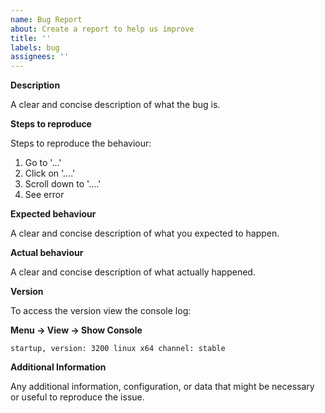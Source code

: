 ```yaml
---
name: Bug Report
about: Create a report to help us improve
title: ''
labels: bug
assignees: ''
---
```


**Description**

A clear and concise description of what the bug is.

**Steps to reproduce**

Steps to reproduce the behaviour:

1. Go to '...'
1. Click on '....'
1. Scroll down to '....'
1. See error

**Expected behaviour**

A clear and concise description of what you expected to happen.

**Actual behaviour**

A clear and concise description of what actually happened.

**Version**

To access the version view the console log:

**Menu → View → Show Console**

```
startup, version: 3200 linux x64 channel: stable
```

**Additional Information**

Any additional information, configuration, or data that might be necessary or useful to reproduce the issue.

